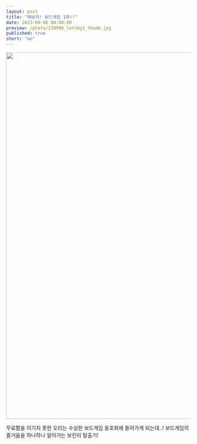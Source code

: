 ```yaml
---
layout: post
title: "해보자! 보드게임 1화!!"
date: 2023-09-06 00:00:00
preview: /photo/230906_letsbg1_thumb.jpg
published: true
short: "on"
---
```


<img src="/photo/230906_letsbg1.jpg" width="1000">


무료함을 이기지 못한 오리는 수상한 보드게임 동호회에 들어가게 되는데..!
보드게임의 즐거움을 하나하나 알아가는 보린이 탈출기!